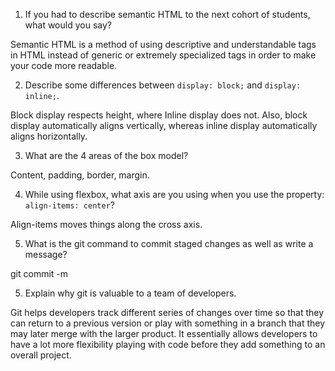 1. If you had to describe semantic HTML to the next cohort of students, what would you say?

  Semantic HTML is a method of using descriptive and understandable tags in HTML instead of generic or extremely specialized tags in order to make your code more readable.

2. Describe some differences between ```display: block;``` and ```display: inline;```.

  Block display respects height, where Inline display does not. Also, block display automatically aligns vertically, whereas inline display automatically aligns horizontally.

3. What are the 4 areas of the box model?

  Content, padding, border, margin.

4. While using flexbox, what axis are you using when you use the property: ```align-items: center```?

  Align-items moves things along the cross axis.

5. What is the git command to commit staged changes as well as write a message?

  git commit -m

5. Explain why git is valuable to a team of developers.

  Git helps developers track different series of changes over time so that they can return to a previous version or play with something in a branch that they may later merge with the larger product. It essentially allows developers to have a lot more flexibility playing with code before they add something to an overall project.

